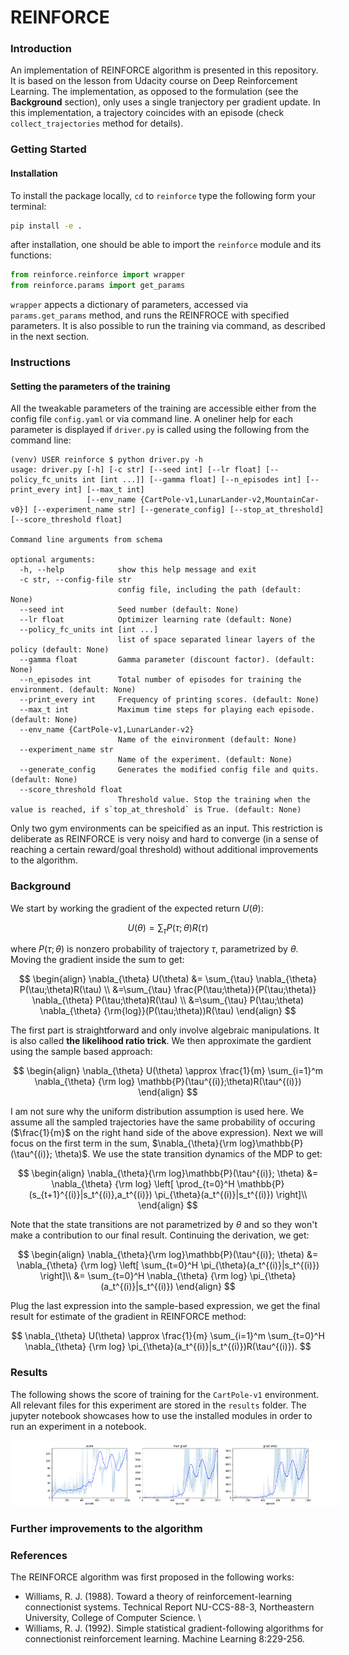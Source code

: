 # REINFORCE

### Introduction
An implementation of REINFORCE algorithm is presented in this repository. It is based on the lesson from Udacity course on Deep Reinforcement Learning. The implementation, as opposed to the formulation (see the **Background** section), only uses a single tranjectory per gradient update. In this implementation, a trajectory coincides with an episode (check `collect_trajectories` method for details). 


### Getting Started
#### Installation
To install the package locally, `cd` to `reinforce` type the following form your terminal:
```bash
pip install -e .
```
after installation, one should be able to import the `reinforce` module and its functions:
```python
from reinforce.reinforce import wrapper
from reinforce.params import get_params
```
`wrapper` appects a dictionary of parameters, accessed via `params.get_params` method, and runs the REINFROCE with specified parameters. It is also possible to run the training via command, as described in the next section. 

### Instructions
#### Setting the parameters of the training
All the tweakable parameters of the training are accessible either from the config file `config.yaml` or via command line. A oneliner help for each parameter is displayed if `driver.py` is called using the following from the command line:

```
(venv) USER reinforce $ python driver.py -h
usage: driver.py [-h] [-c str] [--seed int] [--lr float] [--policy_fc_units int [int ...]] [--gamma float] [--n_episodes int] [--print_every int] [--max_t int]
                 [--env_name {CartPole-v1,LunarLander-v2,MountainCar-v0}] [--experiment_name str] [--generate_config] [--stop_at_threshold] [--score_threshold float]

Command line arguments from schema

optional arguments:
  -h, --help            show this help message and exit
  -c str, --config-file str
                        config file, including the path (default: None)
  --seed int            Seed number (default: None)
  --lr float            Optimizer learning rate (default: None)
  --policy_fc_units int [int ...]
                        list of space separated linear layers of the policy (default: None)
  --gamma float         Gamma parameter (discount factor). (default: None)
  --n_episodes int      Total number of episodes for training the environment. (default: None)
  --print_every int     Frequency of printing scores. (default: None)
  --max_t int           Maximum time steps for playing each episode. (default: None)
  --env_name {CartPole-v1,LunarLander-v2}
                        Name of the einvironment (default: None)
  --experiment_name str
                        Name of the experiment. (default: None)
  --generate_config     Generates the modified config file and quits. (default: None)
  --score_threshold float
                        Threshold value. Stop the training when the value is reached, if s`top_at_threshold` is True. (default: None)
```

Only two gym environments can be speicified as an input. This restriction is deliberate as REINFORCE is very noisy and hard to converge (in a sense of reaching a certain reward/goal threshold) without additional improvements to the algorithm.
### Background
We start by working the gradient of the expected return $U(\theta)$:

$$
U(\theta) = \sum_{\tau}P(\tau;\theta)R(\tau)
$$

where $P(\tau;\theta)$ is nonzero probability of trajectory $\tau$, parametrized by $\theta$. Moving the gradient inside the sum to get:

$$
\begin{align}
\nabla_{\theta} U(\theta) &= \sum_{\tau} \nabla_{\theta} P(\tau;\theta)R(\tau) \\
&=\sum_{\tau} \frac{P(\tau;\theta)}{P(\tau;\theta)} \nabla_{\theta} P(\tau;\theta)R(\tau) \\
&=\sum_{\tau} P(\tau;\theta) \nabla_{\theta} {\rm{log}}(P(\tau;\theta))R(\tau)
\end{align}
$$

The first part is straightforward and only involve algebraic manipulations. It is also called **the likelihood ratio trick**. We then approximate the gardient using the sample based approach:

$$
\begin{align}
\nabla_{\theta} U(\theta) \approx \frac{1}{m} \sum_{i=1}^m \nabla_{\theta} {\rm log} \mathbb{P}(\tau^{(i)};\theta)R(\tau^{(i)})
\end{align}
$$

I am not sure why the uniform distribution assumption is used here. We assume all the sampled trajectories have the same probability of occuring ($\frac{1}{m}$ on the right hand side of the above expression). Next we will focus on the first term in the sum, $\nabla_{\theta}{\rm log}\mathbb{P}(\tau^{(i)}; \theta)$. We use the state transition dynamics of the MDP to get:

$$
\begin{align}
\nabla_{\theta}{\rm log}\mathbb{P}(\tau^{(i)}; \theta) &= \nabla_{\theta} {\rm log} \left[
    \prod_{t=0}^H \mathbb{P}(s_{t+1}^{(i)}|s_t^{(i)},a_t^{(i)}) \pi_{\theta}(a_t^{(i)}|s_t^{(i)})
\right]\\
\end{align}
$$

Note that the state transitions are not parametrized by $\theta$ and so they won't make a contribution to our final result. Continuing the derivation, we get:

$$
\begin{align}
\nabla_{\theta}{\rm log}\mathbb{P}(\tau^{(i)}; \theta) &= \nabla_{\theta} {\rm log} \left[
    \sum_{t=0}^H \pi_{\theta}(a_t^{(i)}|s_t^{(i)})
\right]\\
&= \sum_{t=0}^H \nabla_{\theta} {\rm log} \pi_{\theta}(a_t^{(i)}|s_t^{(i)})
\end{align}
$$

Plug the last expression into the sample-based expression, we get the final result for estimate of the gradient in REINFORCE method:

$$
\nabla_{\theta} U(\theta) \approx \frac{1}{m} \sum_{i=1}^m \sum_{t=0}^H \nabla_{\theta} {\rm log} \pi_{\theta}(a_t^{(i)}|s_t^{(i)})R(\tau^{(i)}).
$$

### Results
The following shows the score of training for the `CartPole-v1` environment. All relevant files for this experiment are stored in the `results` folder. The jupyter notebook showcases how to use the installed modules in order to run an experiment in a notebook.

<div style="width:105%">

![](results/cartpole.png)
</div>

### Further improvements to the algorithm

### References
The REINFORCE algorithm was first proposed in the following works:
- Williams, R. J. (1988). Toward a theory of reinforcement-learning connectionist systems.
Technical Report NU-CCS-88-3, Northeastern University, College of Computer Science. \
- Williams, R. J. (1992). Simple statistical gradient-following algorithms for connectionist
reinforcement learning. Machine Learning 8:229-256. 
